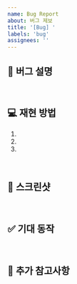 ```yaml
---
name: Bug Report
about: 버그 제보
title: '[Bug] '
labels: 'bug'
assignees: ''
---
```


## 🐞 버그 설명

<!-- 발생한 버그에 대해 구체적으로 설명해주세요. -->

<br/>

## 💻 재현 방법

<!-- 버그를 재현하는 단계 -->

1.
2.
3.

<br/>

## 📸 스크린샷

<!-- 가능하다면 스크린샷 첨부해주세요 -->

<br/>

## ✅ 기대 동작

<!-- 정상적으로 작동했어야 하는 동작을 설명해주세요 -->

<br/>

## 📢 추가 참고사항

<!-- 관련 로그, 오류 메시지 등 -->
